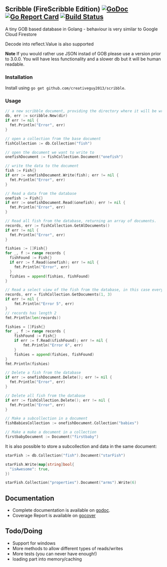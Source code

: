 Scribble (FireScribble Edition) [![GoDoc](https://godoc.org/github.com/boltdb/bolt?status.svg)](http://godoc.org/github.com/creativeguy2013/scribble) [![Go Report Card](https://goreportcard.com/badge/github.com/creativeguy2013/scribble)](https://goreportcard.com/report/github.com/creativeguy2013/scribble) [![Build Status](https://travis-ci.org/creativeguy2013/scribble.svg?branch=master)](https://travis-ci.org/creativeguy2013/scribble)
--------

A tiny GOB based database in Golang - behaviour is very similar to Google Cloud Firestore

Decode into reflect.Value is also supported

**Note**
If you would rather use JSON instad of GOB please use a version prior to 3.0.0. You will have less functionality and a slower db but it will be human readable.

### Installation

Install using `go get github.com/creativeguy2013/scribble`.

### Usage

```go
// a new scribble document, providing the directory where it will be writing to
db, err := scribble.New(dir)
if err != nil {
  fmt.Println("Error", err)
}

// open a collection from the base document
fishCollection := db.Collection("fish")

// open the document we want to write to
onefishDocument := fishCollection.Document("onefish")

// write the data to the document
fish := Fish{}
if err := onefishDocument.Write(fish); err != nil {
  fmt.Println("Error", err)
}

// Read a data from the database
onefish := Fish{}
if err := onefishDocument.Read(&onefish); err != nil {
  fmt.Println("Error", err)
}

// Read all fish from the database, returning an array of documents.
records, err := fishCollection.GetAlDocuments()
if err != nil {
  fmt.Println("Error", err)
}

fishies := []Fish{}
for _, f := range records {
  fishFound := Fish{}
  if err := f.Read(&onefish); err != nil {
    fmt.Println("Error", err)
  }
  fishies = append(fishies, fishFound)
}

// Read a select view of the fish from the database, in this case everything from index 1 to 3
records, err = fishCollection.GetDocuments(1, 3)
if err != nil {
	fmt.Println("Error 5", err)
}
// records has length 2
fmt.Println(len(records))

fishies = []Fish{}
for _, f := range records {
	fishFound := Fish{}
	if err := f.Read(&fishFound); err != nil {
		fmt.Println("Error 6", err)
	}
	fishies = append(fishies, fishFound)
}
fmt.Println(fishies)

// Delete a fish from the database
if err := onefishDocument.Delete(); err != nil {
  fmt.Println("Error", err)
}

// Delete all fish from the database
if err := fishCollection.Delete(); err != nil {
  fmt.Println("Error", err)
}

// Make a subcollection in a document
fishBabiesCollection := onefishDocument.Collection("babies")

// Make a make a document in a collection
firstbabyDocument := Document("firstbaby")

```

It is also possible to store a subcollection and data in the same document:

```go
starFish := db.Collection("fish").Document("starFish")

starFish.Write(map[string]bool{
  "isAwesome": true,
})

starFish.Collection("properties").Document("arms").Write(6)
```


## Documentation
- Complete documentation is available on [godoc](http://godoc.org/github.com/creativeguy2013/scribble).
- Coverage Report is available on [gocover](https://gocover.io/github.com/creativeguy2013/scribble)

## Todo/Doing
- Support for windows
- More methods to allow different types of reads/writes
- More tests (you can never have enough!)
- loading part into memory/caching